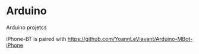 # Arduino
Arduino projetcs

iPhone-BT is paired with https://github.com/YoannLeViavant/Arduino-MBot-iPhone
